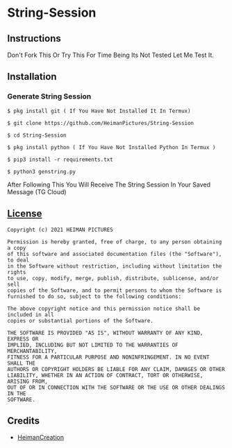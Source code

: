 # String-Session

## Instructions

Don't Fork This Or Try This For Time Being Its Not Tested Let Me Test It.

## Installation

### Generate String Session

```
$ pkg install git ( If You Have Not Installed It In Termux)

$ git clone https://github.com/HeimanPictures/String-Session

$ cd String-Session

$ pkg install python ( If You Have Not Installed Python In Termux )

$ pip3 install -r requirements.txt

$ python3 genstring.py
```

   After Following This You Will Receive The String Session In Your Saved Message (TG Cloud)


## [License](./LICENSE)

```
Copyright (c) 2021 HEIMAN PICTURES

Permission is hereby granted, free of charge, to any person obtaining a copy
of this software and associated documentation files (the "Software"), to deal
in the Software without restriction, including without limitation the rights
to use, copy, modify, merge, publish, distribute, sublicense, and/or sell
copies of the Software, and to permit persons to whom the Software is
furnished to do so, subject to the following conditions:

The above copyright notice and this permission notice shall be included in all
copies or substantial portions of the Software.

THE SOFTWARE IS PROVIDED "AS IS", WITHOUT WARRANTY OF ANY KIND, EXPRESS OR
IMPLIED, INCLUDING BUT NOT LIMITED TO THE WARRANTIES OF MERCHANTABILITY,
FITNESS FOR A PARTICULAR PURPOSE AND NONINFRINGEMENT. IN NO EVENT SHALL THE
AUTHORS OR COPYRIGHT HOLDERS BE LIABLE FOR ANY CLAIM, DAMAGES OR OTHER
LIABILITY, WHETHER IN AN ACTION OF CONTRACT, TORT OR OTHERWISE, ARISING FROM,
OUT OF OR IN CONNECTION WITH THE SOFTWARE OR THE USE OR OTHER DEALINGS IN THE
SOFTWARE.
```

## Credits
 
- [HeimanCreation](https://telegram.dog/HeimanCreation)
